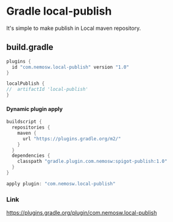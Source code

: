 # Gradle local-publish
It's simple to make publish in Local maven repository. <br/>

## build.gradle
```gradle
plugins {
  id "com.nemosw.local-publish" version "1.0"
}

localPublish {
//  artifactId 'local-publish'
}
```
#### Dynamic plugin apply
```gradle
buildscript {
  repositories {
    maven {
      url "https://plugins.gradle.org/m2/"
    }
  }
  dependencies {
    classpath "gradle.plugin.com.nemosw:spigot-publish:1.0"
  }
}

apply plugin: "com.nemosw.local-publish"
```

### Link
https://plugins.gradle.org/plugin/com.nemosw.local-publish
